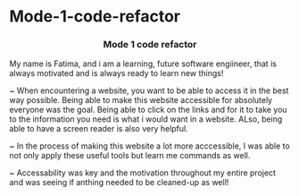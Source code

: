 # Mode-1-code-refactor
<h3 align="center">Mode 1 code refactor</h3>
<p align="left"> My name is Fatima, and i am a learning, future software engiineer, that is always motivated and is always ready to learn new things!</p> 

<p align="left">~ When encountering a website, you want to be able to access it in the best way possible. Being able to make this website accessible for absolutely everyone was the goal. Being able to click on the links and for it to take you to the information you need is what i would want in a website. ALso, being able to have a screen reader is also very helpful.</p>

<p align="left">~ In the process of making this website a lot more acccessible, I was able to not only apply these useful tools but learn me commands as well.</p> 

<p align="left">~ Accessability was key and the motivation throughout my entire project and was seeing if anthing needed to be cleaned-up as well!   </p>     